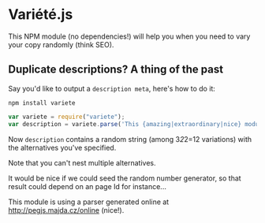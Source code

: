 Variété.js
==========

This NPM module (no dependencies!) will help you when you need to vary your copy randomly (think SEO).

## Duplicate descriptions? A thing of the past

Say you'd like to output a `description meta`, here's how to do it:

```
npm install variete
```

```JavaScript
var variete = require("variete");
var description = variete.parse('This {amazing|extraordinary|nice} module {will help me|already helps me} when I {need|have to} vary my copy.');
```

Now `description` contains a random string (among 3*2*2=12 variations) with the alternatives you've specified.

Note that you can't nest multiple alternatives.

It would be nice if we could seed the random number generator, so that result could depend on an page Id for instance...

This module is using a parser generated online at http://pegjs.majda.cz/online (nice!).